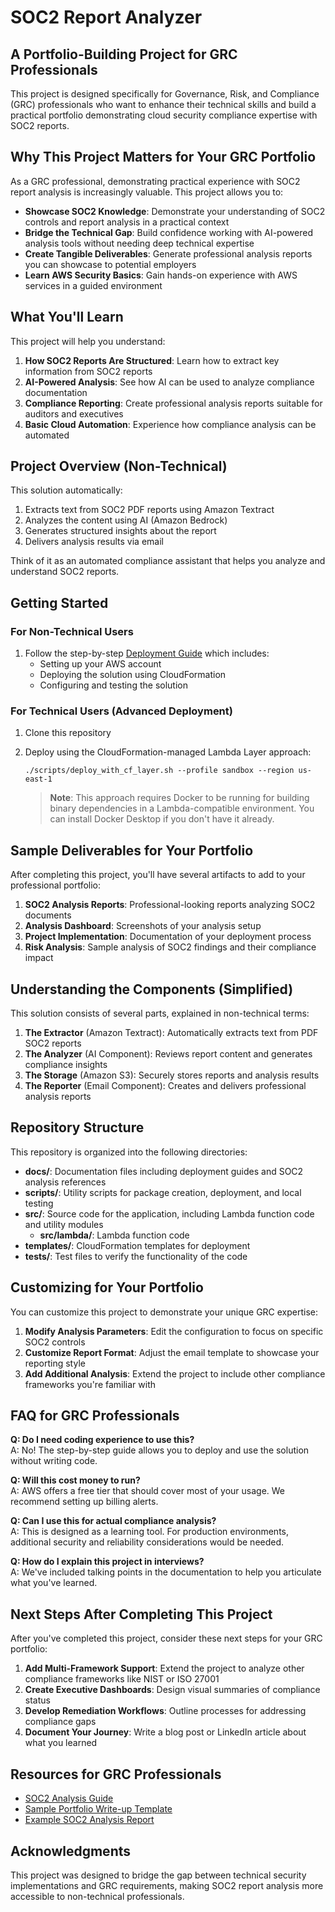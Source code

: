 # SOC2 Report Analyzer

## A Portfolio-Building Project for GRC Professionals

This project is designed specifically for Governance, Risk, and Compliance (GRC) professionals who want to enhance their technical skills and build a practical portfolio demonstrating cloud security compliance expertise with SOC2 reports.

## Why This Project Matters for Your GRC Portfolio

As a GRC professional, demonstrating practical experience with SOC2 report analysis is increasingly valuable. This project allows you to:

- **Showcase SOC2 Knowledge**: Demonstrate your understanding of SOC2 controls and report analysis in a practical context
- **Bridge the Technical Gap**: Build confidence working with AI-powered analysis tools without needing deep technical expertise
- **Create Tangible Deliverables**: Generate professional analysis reports you can showcase to potential employers
- **Learn AWS Security Basics**: Gain hands-on experience with AWS services in a guided environment

## What You'll Learn

This project will help you understand:

1. **How SOC2 Reports Are Structured**: Learn how to extract key information from SOC2 reports
2. **AI-Powered Analysis**: See how AI can be used to analyze compliance documentation
3. **Compliance Reporting**: Create professional analysis reports suitable for auditors and executives
4. **Basic Cloud Automation**: Experience how compliance analysis can be automated

## Project Overview (Non-Technical)

This solution automatically:
1. Extracts text from SOC2 PDF reports using Amazon Textract
2. Analyzes the content using AI (Amazon Bedrock)
3. Generates structured insights about the report
4. Delivers analysis results via email

Think of it as an automated compliance assistant that helps you analyze and understand SOC2 reports.

## Getting Started

### For Non-Technical Users
1. Follow the step-by-step [Deployment Guide](docs/DEPLOYMENT_GUIDE.md) which includes:
   - Setting up your AWS account
   - Deploying the solution using CloudFormation
   - Configuring and testing the solution

### For Technical Users (Advanced Deployment)
1. Clone this repository
2. Deploy using the CloudFormation-managed Lambda Layer approach:
   ```
   ./scripts/deploy_with_cf_layer.sh --profile sandbox --region us-east-1
   ```
   
   > **Note**: This approach requires Docker to be running for building binary dependencies in a Lambda-compatible environment. You can install Docker Desktop if you don't have it already.

## Sample Deliverables for Your Portfolio

After completing this project, you'll have several artifacts to add to your professional portfolio:

1. **SOC2 Analysis Reports**: Professional-looking reports analyzing SOC2 documents
2. **Analysis Dashboard**: Screenshots of your analysis setup
3. **Project Implementation**: Documentation of your deployment process
4. **Risk Analysis**: Sample analysis of SOC2 findings and their compliance impact

## Understanding the Components (Simplified)

This solution consists of several parts, explained in non-technical terms:

1. **The Extractor** (Amazon Textract): Automatically extracts text from PDF SOC2 reports
2. **The Analyzer** (AI Component): Reviews report content and generates compliance insights
3. **The Storage** (Amazon S3): Securely stores reports and analysis results
4. **The Reporter** (Email Component): Creates and delivers professional analysis reports

## Repository Structure

This repository is organized into the following directories:

- **docs/**: Documentation files including deployment guides and SOC2 analysis references
- **scripts/**: Utility scripts for package creation, deployment, and local testing
- **src/**: Source code for the application, including Lambda function code and utility modules
  - **src/lambda/**: Lambda function code
- **templates/**: CloudFormation templates for deployment
- **tests/**: Test files to verify the functionality of the code

## Customizing for Your Portfolio

You can customize this project to demonstrate your unique GRC expertise:

1. **Modify Analysis Parameters**: Edit the configuration to focus on specific SOC2 controls
2. **Customize Report Format**: Adjust the email template to showcase your reporting style
3. **Add Additional Analysis**: Extend the project to include other compliance frameworks you're familiar with

## FAQ for GRC Professionals

**Q: Do I need coding experience to use this?**  
A: No! The step-by-step guide allows you to deploy and use the solution without writing code.

**Q: Will this cost money to run?**  
A: AWS offers a free tier that should cover most of your usage. We recommend setting up billing alerts.

**Q: Can I use this for actual compliance analysis?**  
A: This is designed as a learning tool. For production environments, additional security and reliability considerations would be needed.

**Q: How do I explain this project in interviews?**  
A: We've included talking points in the documentation to help you articulate what you've learned.

## Next Steps After Completing This Project

After you've completed this project, consider these next steps for your GRC portfolio:

1. **Add Multi-Framework Support**: Extend the project to analyze other compliance frameworks like NIST or ISO 27001
2. **Create Executive Dashboards**: Design visual summaries of compliance status
3. **Develop Remediation Workflows**: Outline processes for addressing compliance gaps
4. **Document Your Journey**: Write a blog post or LinkedIn article about what you learned

## Resources for GRC Professionals

- [SOC2 Analysis Guide](docs/SOC2_ANALYSIS_GUIDE.md)
- [Sample Portfolio Write-up Template](docs/PORTFOLIO_TEMPLATE.md)
- [Example SOC2 Analysis Report](docs/example-report.md)

## Acknowledgments

This project was designed to bridge the gap between technical security implementations and GRC requirements, making SOC2 report analysis more accessible to non-technical professionals. 